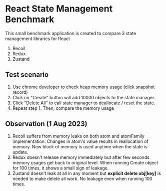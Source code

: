 # React State Management Benchmark
This small benchmark application is created to compare 3 state management libraries for React 
1. Recoil
1. Redux
1. Zustand

## Test scenario
1. Use chrome developer to check heap memory usage (click snapshot record)
1. Click on "Create" button will add 10000 objects to the state manager.
1. Click "Delete All" to call state manager to deallocate / reset the state.
1. Repeat step 1. Then, compare the memory usage

## Observation (1 Aug 2023)
1. Recoil suffers from memory leaks on both atom and atomFamily implementation. Changes in atom's value results in reallocation of memory. New block of memory is used anytime when the state is update.
1. Redux doesn't release memory immediately but after few seconds memory usages get back to original level. When running Create object for 100 times, it shows a small sign of leakage.
1. Zustand doesn't leak at all in any moment but **explicit delete obj[key]** is needed to make delete all work. No leakage even when running 100 times.